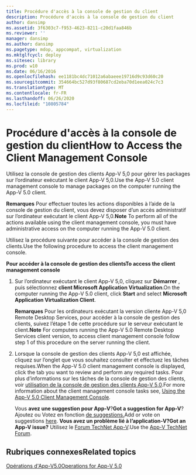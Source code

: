 ```yaml
---
title: Procédure d'accès à la console de gestion du client
description: Procédure d'accès à la console de gestion du client
author: dansimp
ms.assetid: 3f6303c7-f953-4623-8211-c20d1faa846b
ms.reviewer: ''
manager: dansimp
ms.author: dansimp
ms.pagetype: mdop, appcompat, virtualization
ms.mktglfcycl: deploy
ms.sitesec: library
ms.prod: w10
ms.date: 06/16/2016
ms.openlocfilehash: ee1181bc4dc71012a6abaeee19716d9c93d60c20
ms.sourcegitcommit: 354664bc527d93f80687cd2eba70d1eea024c7c3
ms.translationtype: MT
ms.contentlocale: fr-FR
ms.lasthandoff: 06/26/2020
ms.locfileid: "10805784"
---
```

# <span data-ttu-id="5bfb3-103">Procédure d'accès à la console de gestion du client</span><span class="sxs-lookup"><span data-stu-id="5bfb3-103">How to Access the Client Management Console</span></span>


<span data-ttu-id="5bfb3-104">Utilisez la console de gestion des clients App-V 5,0 pour gérer les packages sur l’ordinateur exécutant le client App-V 5,0.</span><span class="sxs-lookup"><span data-stu-id="5bfb3-104">Use the App-V 5.0 client management console to manage packages on the computer running the App-V 5.0 client.</span></span>

<span data-ttu-id="5bfb3-105">**Remarques**  Pour effectuer toutes les actions disponibles à l’aide de la console de gestion du client, vous devez disposer d’un accès administratif sur l’ordinateur exécutant le client App-V 5,0.</span><span class="sxs-lookup"><span data-stu-id="5bfb3-105">**Note** To perform all of the actions available using the client management console, you must have administrative access on the computer running the App-V 5.0 client.</span></span>

 

<span data-ttu-id="5bfb3-106">Utilisez la procédure suivante pour accéder à la console de gestion des clients.</span><span class="sxs-lookup"><span data-stu-id="5bfb3-106">Use the following procedure to access the client management console.</span></span>

**<span data-ttu-id="5bfb3-107">Pour accéder à la console de gestion des clients</span><span class="sxs-lookup"><span data-stu-id="5bfb3-107">To access the client management console</span></span>**

1.  <span data-ttu-id="5bfb3-108">Sur l’ordinateur exécutant le client App-V 5,0, cliquez sur **Démarrer** , puis sélectionnez **client Microsoft Application Virtualization**.</span><span class="sxs-lookup"><span data-stu-id="5bfb3-108">On the computer running the App-V 5.0 client, click **Start** and select **Microsoft Application Virtualization Client**.</span></span>

    <span data-ttu-id="5bfb3-109">**Remarques**  Pour les ordinateurs exécutant la version cliente App-V 5,0 Remote Desktop Services, pour accéder à la console de gestion des clients, suivez l’étape 1 de cette procédure sur le serveur exécutant le client.</span><span class="sxs-lookup"><span data-stu-id="5bfb3-109">**Note** For computers running the App-V 5.0 Remote Desktop Services client version, to access client management console follow step 1 of this procedure on the server running the client.</span></span>

     

2.  <span data-ttu-id="5bfb3-110">Lorsque la console de gestion des clients App-V 5,0 est affichée, cliquez sur l’onglet que vous souhaitez consulter et effectuez les tâches requises.</span><span class="sxs-lookup"><span data-stu-id="5bfb3-110">When the App-V 5.0 client management console is displayed, click the tab you want to review and perform any required tasks.</span></span> <span data-ttu-id="5bfb3-111">Pour plus d’informations sur les tâches de la console de gestion des clients, voir [utilisation de la console de gestion des clients App-V 5,0](using-the-app-v-50-client-management-console.md).</span><span class="sxs-lookup"><span data-stu-id="5bfb3-111">For more information about the client management console tasks see, [Using the App-V 5.0 Client Management Console](using-the-app-v-50-client-management-console.md).</span></span>

    <span data-ttu-id="5bfb3-112">Vous **avez une suggestion pour App-V**?</span><span class="sxs-lookup"><span data-stu-id="5bfb3-112">**Got a suggestion for App-V**?</span></span> <span data-ttu-id="5bfb3-113">Ajoutez ou Votez en fonction [de suggestions.](http://appv.uservoice.com/forums/280448-microsoft-application-virtualization)</span><span class="sxs-lookup"><span data-stu-id="5bfb3-113">Add or vote on suggestions [here](http://appv.uservoice.com/forums/280448-microsoft-application-virtualization).</span></span> **<span data-ttu-id="5bfb3-114">Vous avez un problème lié à l’application-V?</span><span class="sxs-lookup"><span data-stu-id="5bfb3-114">Got an App-V issue?</span></span>** <span data-ttu-id="5bfb3-115">Utilisez le [Forum TechNet App-V](https://social.technet.microsoft.com/Forums/home?forum=mdopappv).</span><span class="sxs-lookup"><span data-stu-id="5bfb3-115">Use the [App-V TechNet Forum](https://social.technet.microsoft.com/Forums/home?forum=mdopappv).</span></span>

## <span data-ttu-id="5bfb3-116">Rubriques connexes</span><span class="sxs-lookup"><span data-stu-id="5bfb3-116">Related topics</span></span>


[<span data-ttu-id="5bfb3-117">Opérations d'App-V5.0</span><span class="sxs-lookup"><span data-stu-id="5bfb3-117">Operations for App-V 5.0</span></span>](operations-for-app-v-50.md)

 

 





